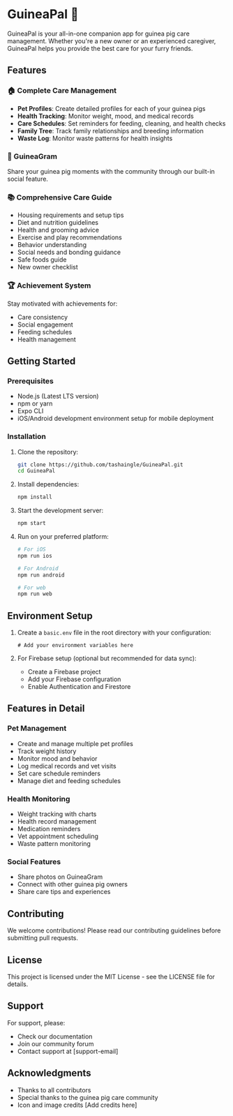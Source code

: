 # GuineaPal 🐹

GuineaPal is your all-in-one companion app for guinea pig care management. Whether you're a new owner or an experienced caregiver, GuineaPal helps you provide the best care for your furry friends.

## Features

### 🏠 Complete Care Management
- **Pet Profiles**: Create detailed profiles for each of your guinea pigs
- **Health Tracking**: Monitor weight, mood, and medical records
- **Care Schedules**: Set reminders for feeding, cleaning, and health checks
- **Family Tree**: Track family relationships and breeding information
- **Waste Log**: Monitor waste patterns for health insights

### 📸 GuineaGram
Share your guinea pig moments with the community through our built-in social feature.

### 📚 Comprehensive Care Guide
- Housing requirements and setup tips
- Diet and nutrition guidelines
- Health and grooming advice
- Exercise and play recommendations
- Behavior understanding
- Social needs and bonding guidance
- Safe foods guide
- New owner checklist

### 🏆 Achievement System
Stay motivated with achievements for:
- Care consistency
- Social engagement
- Feeding schedules
- Health management

## Getting Started

### Prerequisites
- Node.js (Latest LTS version)
- npm or yarn
- Expo CLI
- iOS/Android development environment setup for mobile deployment

### Installation

1. Clone the repository:
   ```bash
   git clone https://github.com/tashaingle/GuineaPal.git
   cd GuineaPal
   ```

2. Install dependencies:
   ```bash
   npm install
   ```

3. Start the development server:
   ```bash
   npm start
   ```

4. Run on your preferred platform:
   ```bash
   # For iOS
   npm run ios

   # For Android
   npm run android

   # For web
   npm run web
   ```

## Environment Setup

1. Create a `basic.env` file in the root directory with your configuration:
   ```
   # Add your environment variables here
   ```

2. For Firebase setup (optional but recommended for data sync):
   - Create a Firebase project
   - Add your Firebase configuration
   - Enable Authentication and Firestore

## Features in Detail

### Pet Management
- Create and manage multiple pet profiles
- Track weight history
- Monitor mood and behavior
- Log medical records and vet visits
- Set care schedule reminders
- Manage diet and feeding schedules

### Health Monitoring
- Weight tracking with charts
- Health record management
- Medication reminders
- Vet appointment scheduling
- Waste pattern monitoring

### Social Features
- Share photos on GuineaGram
- Connect with other guinea pig owners
- Share care tips and experiences

## Contributing

We welcome contributions! Please read our contributing guidelines before submitting pull requests.

## License

This project is licensed under the MIT License - see the LICENSE file for details.

## Support

For support, please:
- Check our documentation
- Join our community forum
- Contact support at [support-email]

## Acknowledgments

- Thanks to all contributors
- Special thanks to the guinea pig care community
- Icon and image credits [Add credits here]
